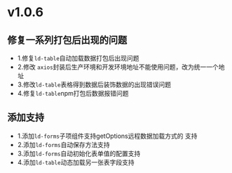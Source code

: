 # v1.0.6
## 修复一系列打包后出现的问题 
- 1.修复`ld-table`自动加载数据打包后出现问题
- 2.修改 `axios`封装后生产环境和开发环境地址不能使用问题，改为统一一个地址
- 3.修改`ld-table`表格得到数据后装饰数据的出现错误问题
- 4.修复`ld-table`npm打包后数据报错问题
## 添加支持
- 1.添加`ld-forms`子项组件支持getOptions远程数据加载方式的 支持
- 2.添加`ld-forms`自动保存方法支持
- 3.添加`ld-forms`自动初始化表单值的配置支持
- 4.添加`ld-table`动态加载另一张表字段支持